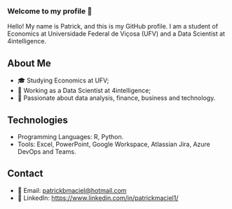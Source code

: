### Welcome to my profile 👋

Hello! My name is Patrick, and this is my GitHub profile. I am a student of Economics at Universidade Federal de Viçosa (UFV) and a Data Scientist at 4intelligence.

## About Me

- 🎓 Studying Economics at UFV;
- 💼 Working as a Data Scientist at 4intelligence;
- 🚀 Passionate about data analysis, finance, business and technology.

## Technologies

- Programming Languages: R, Python.
- Tools: Excel, PowerPoint, Google Workspace, Atlassian Jira, Azure DevOps and Teams.

## Contact

- 📧 Email: patrickbmaciel@hotmail.com
- 💬 LinkedIn: https://www.linkedin.com/in/patrickmaciel1/

<!--
**patrickbmaciel/patrickbmaciel** is a ✨ _special_ ✨ repository because its `README.md` (this file) appears on your GitHub profile.

Here are some ideas to get you started:

- 🔭 I’m currently working on ...
- 🌱 I’m currently learning ...
- 👯 I’m looking to collaborate on ...
- 🤔 I’m looking for help with ...
- 💬 Ask me about ...
- 📫 How to reach me: ...
- 😄 Pronouns: ...
- ⚡ Fun fact: ...
-->

